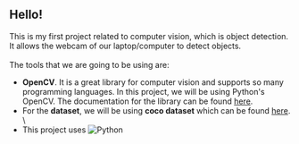 ## Hello!

This is my first project related to computer vision, which is object detection. It allows the webcam of our laptop/computer to detect objects.\
\
The tools that we are going to be using are:
* **OpenCV**. It is a great library for computer vision and supports so many programming languages. In this project, we will be using Python's OpenCV. The documentation for the library can be found [here](https://docs.opencv.org/4.5.2/d6/d00/tutorial_py_root.html).
* For the **dataset**, we will be using **coco dataset** which can be found [here](https://cocodataset.org/#home).\
\
* This project uses ![Python](https://img.shields.io/badge/-Python-05122A?style=flat&logo=python)